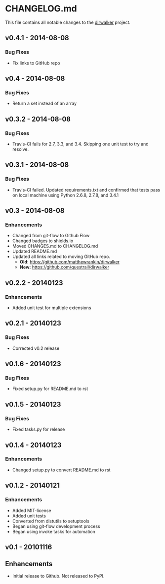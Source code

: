 # CHANGELOG.md
This file contains all notable changes to the [dirwalker][] project.

## v0.4.1 - 2014-08-08

### Bug Fixes
- Fix links to GitHub repo


## v0.4 - 2014-08-08

### Bug Fixes
- Return a set instead of an array

## v0.3.2 - 2014-08-08

### Bug Fixes
- Travis-CI fails for 2.7, 3.3, and 3.4. Skipping one unit test to try
  and resolve.

## v0.3.1 - 2014-08-08

### Bug Fixes
- Travis-CI failed. Updated requirements.txt and confirmed that tests
  pass on local machine using Python 2.6.8, 2.7.8, and 3.4.1

## v0.3 - 2014-08-08

### Enhancements
- Changed from git-flow to Github Flow
- Changed badges to shields.io
- Moved CHANGES.md to CHANGELOG.md
- Updated README.md
- Updated all links related to moving GitHub repo.
  - **Old:** https://github.com/matthewrankin/dirwalker
  - **New:** https://github.com/questrail/dirwalker


## v0.2.2 - 20140123

### Enhancements
- Added unit test for multiple extensions

## v0.2.1 - 20140123

### Bug Fixes
- Corrected v0.2 release


## v0.1.6 - 20140123

### Bug Fixes
- Fixed setup.py for README.md to rst


## v0.1.5 - 20140123

### Bug Fixes
- Fixed tasks.py for release


## v0.1.4 - 20140123

### Enhancements
- Changed setup.py to convert README.md to rst


## v0.1.2 - 20140121

### Enhancements
- Added MIT-license
- Added unit tests
- Converted from distutils to setuptools
- Began using git-flow development process
- Began using invoke tasks for automation


## v0.1 - 20101116

## Enhancements
- Initial release to Github. Not released to PyPI.

[dirwalker]: https://github.com/questrail/dirwalker
